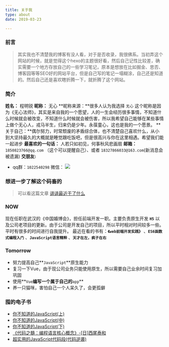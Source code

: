 ```yaml
---
title: 关于我
type: about
date: 2019-03-23

---
```

### 前言
> 其实我也不清楚我的博客有没人看，对于是否收录，我很佛系。当初弄这个网站的时候，就是觉得这个hexo的主题很好看，然后自己记性比较差，确实需要一个地方存放自己的一些学习笔记，原本是想放在比如掘金、思否、博客园等等SEO好的网站平台，但是自己写的笔记一塌糊涂，自己还是知道的。然后自己还是喜欢瞎折腾一下，就折腾了这个网站。

### 简介
**姓名：** 程明锐
**昵称：** 无心
**昵称来源：**很多人认为我选择 `无心` 这个昵称是因为《无心法师》，其实是来自我的一个愿望，人的一生会经历很多事情，不知道什么时候就会被改变，不知道什么时候就会被伤害，所以我希望自己能够在某些事情上做个无心人，戎马半生，归来仍是少年。永葆童心，这也是我的一个愿景。
**关于自己：**偶尔努力，时常颓废的矛盾综合体，也不清楚自己喜欢什么，从小到大坚持最久的大概就是睡觉跟吃饭吧，但是很高兴与你在这里相遇。希望我们能一起进步
**最喜欢的一句话：** 人若只如初见，何事秋风悲画扇
**邮箱：**  `1850823766@qq.com` （这个可以提醒自己）、或者  `18327866033@163.com`(新消息会被遗漏)
**交朋友:** 
   - qq群：`1022540298`
微信：
 ![](https://d33wubrfki0l68.cloudfront.net/d51023ac87d8ae2f80fcb41d92c9cf65125abfa4/90128/images/wechat.png)
 ### 想进一步了解这个码畜的
 > 可以看这篇文章
 [讲讲最近干了什么](https:wuxin.netlify.com/passages/note/讲讲最近干了什么/)

### NOW
现在任职在武汉的《中国婚博会》，担任前端开发一职。主要负责原生开发 **`H5`** 以及公司老项目的更新。由于公司是开发自己的项目，所以平时相对时间较多一些。平时有很多的时间进行自我提升。
最近在看的书有：**`《web前端开发实践》`** 、**`ES6函数式编程入门`** 、**`JavaScript语言精粹`**  、**`天才在左，疯子在右`**
### Tomorrow
 - 努力提高自己**`JavaScript`**原生能力
 - 复习一下Vue，由于现公司业务只能使用原生，所以需要自己业余时间复习加巩固
 - 使用**`Vue`**编写一个属于自己的**`app`**
 - 养一只猫咪，害怕自己一个人呆久了，会更孤僻

 ### 囤的电子书
 - <a href="https://github.com/CasualMing/common-JS/blob/master/你不知道的%20JavaScript（上卷）.pdf">你不知道的JavaScript(上)</a>
 - <a href="https://github.com/CasualMing/common-JS/blob/master/你不知道的%20JavaScript（中卷）.pdf">你不知道的JavaScript(中)</a>
 - <a href="https://github.com/CasualMing/common-JS/blob/master/你不知道的%20JavaScript（下卷）.pdf">你不知道的JavaScript(下)</a>
 - <a href="https://github.com/CasualMing/common-JS/blob/master/《代码之髓：编程语言核心概念》-[日]西尾泰和.pdf">《代码之髓：编程语言核心概念》-[日]西尾泰和</a>
 - <a href="https://github.com/CasualMing/common-JS/blob/master/超实用的JavaScript代码段(代码逆袭).pdf">超实用的JavaScript代码段(代码逆袭)</a>

